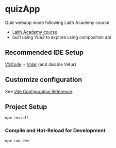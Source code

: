# quizApp

Quiz webapp made following Laith Academy course
- [Laith Academy course](https://youtu.be/I_xLMmNeLDY)
- built using Vue3 to explore using composition api

## Recommended IDE Setup

[VSCode](https://code.visualstudio.com/) + [Volar](https://marketplace.visualstudio.com/items?itemName=Vue.volar) (and disable Vetur)

## Customize configuration

See [Vite Configuration Reference](https://vitejs.dev/config/).

## Project Setup

```sh
npm install
```

### Compile and Hot-Reload for Development

```sh
npm run dev
```

